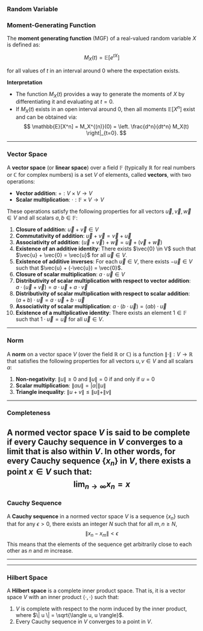 ### Random Variable 


### Moment-Generating Function 

The **moment generating function** (MGF) of a real-valued random variable $X$ is defined as:

$$
M_X(t) = \mathbb{E}[e^{tX}]
$$

for all values of $t$ in an interval around $0$ where the expectation exists.

**Interpretation** 
- The function $M_X(t)$ provides a way to generate the moments of $X$ by differentiating it and evaluating at $t = 0$. 
- If $M_X(t)$ exists in an open interval around $0$, then all moments $\mathbb{E}[X^n]$ exist and can be obtained via: $$ \mathbb{E}[X^n] = M_X^{(n)}(0) = \left. \frac{d^n}{dt^n} M_X(t) \right|_{t=0}. $$

---
### Vector Space
A **vector space** (or **linear space**) over a field $\mathbb{F}$ (typically $\mathbb{R}$ for real numbers or $\mathbb{C}$ for complex numbers) is a set $V$ of elements, called **vectors**, with two operations:
- **Vector addition**: $+: V \times V \rightarrow V$
- **Scalar multiplication**: $\cdot: \mathbb{F} \times V \rightarrow V$

These operations satisfy the following properties for all vectors $\vec{u}, \vec{v}, \vec{w} \in V$ and all scalars $a, b \in \mathbb{F}$:
1. **Closure of addition**: $\vec{u} + \vec{v} \in V$
2. **Commutativity of addition**: $\vec{u} + \vec{v} = \vec{v} + \vec{u}$
3. **Associativity of addition**: $(\vec{u} + \vec{v}) + \vec{w} = \vec{u} + (\vec{v} + \vec{w})$
4. **Existence of an additive identity**: There exists $\vec{0} \in V$ such that $\vec{u} + \vec{0} = \vec{u}$ for all $\vec{u} \in V$.
5. **Existence of additive inverses**: For each $\vec{u} \in V$, there exists $-\vec{u} \in V$ such that $\vec{u} + (-\vec{u}) = \vec{0}$.
6. **Closure of scalar multiplication**: $a \cdot \vec{u} \in V$
7. **Distributivity of scalar multiplication with respect to vector addition**: $a \cdot (\vec{u} + \vec{v}) = a \cdot \vec{u} + a \cdot \vec{v}$
8. **Distributivity of scalar multiplication with respect to scalar addition**: $(a + b) \cdot \vec{u} = a \cdot \vec{u} + b \cdot \vec{u}$
9. **Associativity of scalar multiplication**: $a \cdot (b \cdot \vec{u}) = (a b) \cdot \vec{u}$
10. **Existence of a multiplicative identity**: There exists an element $1 \in \mathbb{F}$ such that $1 \cdot \vec{u} = \vec{u}$ for all $\vec{u} \in V$.

---
### Norm
A **norm** on a vector space $V$ (over the field $\mathbb{R}$ or $\mathbb{C}$) is a function $\| \cdot \| : V \rightarrow \mathbb{R}$ that satisfies the following properties for all vectors $u, v \in V$ and all scalars $\alpha$:
1. **Non-negativity**: $\| u \| \geq 0$ and $\| u \| = 0$ if and only if $u = 0$
2. **Scalar multiplication**: $\| \alpha u \| = |\alpha| \| u \|$
3. **Triangle inequality**: $\| u + v \| \leq \| u \| + \| v \|$
---
### Completeness
A **normed vector space** $V$ is said to be **complete** if every Cauchy sequence in $V$ converges to a limit that is also within $V$. In other words, for every Cauchy sequence $\{ x_n \}$ in $V$, there exists a point $x \in V$ such that:
$$
\lim_{n \to \infty} x_n = x
$$
---
### Cauchy Sequence
A **Cauchy sequence** in a normed vector space $V$ is a sequence $\{ x_n \}$ such that for any $\epsilon > 0$, there exists an integer $N$ such that for all $m, n \geq N$,
$$
\| x_n - x_m \| < \epsilon
$$
This means that the elements of the sequence get arbitrarily close to each other as $n$ and $m$ increase.

---

---

### Hilbert Space
A **Hilbert space** is a complete inner product space. That is, it is a vector space $V$ with an inner product $\langle \cdot, \cdot \rangle$ such that:
1. $V$ is complete with respect to the norm induced by the inner product, where $\| u \| = \sqrt{\langle u, u \rangle}$.
2. Every Cauchy sequence in $V$ converges to a point in $V$.
